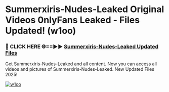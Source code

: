 # Summerxiris-Nudes-Leaked Original Videos 0nlyFans Leaked - Files Updated! (w1oo)

<h3>🔴 CLICK HERE 🌐==►► <a href="https://tinyurl.com/yc6ubb5a" rel="nofollow">Summerxiris-Nudes-Leaked Updated Files</a></h3>

Get Summerxiris-Nudes-Leaked and all content. Now you can access all videos and pictures of Summerxiris-Nudes-Leaked. New Updated Files 2025!

[![w1oo](https://i.imgur.com/7eu0CRL.gif)](https://tinyurl.com/yc6ubb5a)

